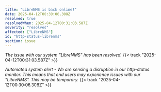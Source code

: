 ```yaml
---
title: "LibreNMS is back online!"
date: 2025-04-12T00:30:06.308Z
resolved: true
resolvedWhen: 2025-04-12T00:31:03.587Z
severity: "resolved"
affected: ["LibreNMS"]
id: "http-status-librenms"
section: issue
---
```


*The issue with our system "LibreNMS" has been resolved.* {{< track "2025-04-12T00:31:03.587Z" >}}

**Automated system alert* - We are sensing a disruption in our http-status monitor. This means that end users may experience issues with our "LibreNMS". This may be temporary.* {{< track "2025-04-12T00:30:06.308Z" >}}
